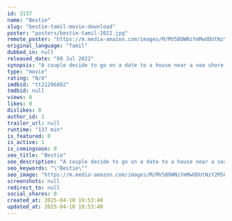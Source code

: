 ```yaml
---
id: 3137
name: "Bestie"
slug: "bestie-tamil-movie-download"
poster: "posters/bestie-tamil-2022.jpg"
remote_poster: "https://m.media-amazon.com/images/M/MV5BOWNiYmMwODUtNzY2MS00ZDRiLWJmMjYtYmJkZWIzNDc3YjIyXkEyXkFqcGc@._V1_SX300.jpg"
original_language: "Tamil"
dubbed_in: null
released_date: "08 Jul 2022"
synopsis: "A couple decide to go on a date to a house near a sea shore. But mysterious things begin to happen there"
type: "movie"
rating: "N/A"
imdbid: "tt21296802"
tmdbid: null
views: 0
likes: 0
dislikes: 0
author_id: 1
trailer_url: null
runtime: "137 min"
is_featured: 0
is_active: 1
is_comingsoon: 0
seo_title: "Bestie"
seo_description: "A couple decide to go on a date to a house near a sea shore. But mysterious things begin to happen there"
seo_keywords: "\"Bestie\""
seo_image: "https://m.media-amazon.com/images/M/MV5BOWNiYmMwODUtNzY2MS00ZDRiLWJmMjYtYmJkZWIzNDc3YjIyXkEyXkFqcGc@._V1_SX300.jpg"
screenshots: null
redirect_to: null
social_shares: 0
created_at: 2025-04-10 19:53:40
updated_at: 2025-04-10 19:53:40
---
```


